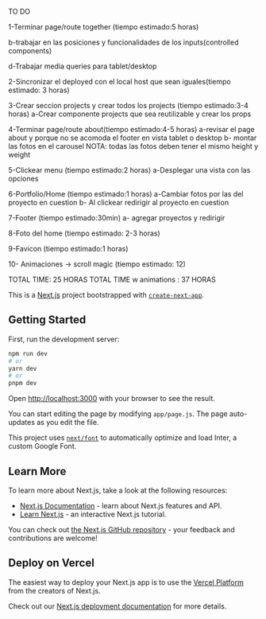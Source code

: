TO DO

1-Terminar page/route together (tiempo estimado:5 horas)
<!-- a-trabajar en el diseno para que sea mobile first  -->
b-trabajar en las posiciones y funcionalidades de los inputs(controlled components)
<!-- c-enviar un form a mi correo al clickear el boton submit -->
d-Trabajar media queries para tablet/desktop

2-Sincronizar el deployed con el local host que sean iguales(tiempo estimado: 3 horas)

3-Crear seccion projects y crear todos los projects (tiempo estimado:3-4 horas)
a-Crear componente projects que sea reutilizable y crear los props

4-Terminar page/route about(tiempo estimado:4-5 horas)
a-revisar el page about y porque no se acomoda el footer en vista tablet o desktop
b- montar las fotos en el carousel
NOTA: todas las fotos deben tener el mismo height y weight

5-Clickear menu (tiempo estimado:2 horas)
a-Desplegar una vista con las opciones

6-Portfolio/Home (tiempo estimado:1 horas)
a-Cambiar fotos por las del proyecto en cuestion
b- Al clickear redirigir al proyecto en cuestion

7-Footer (tiempo estimado:30min)
a- agregar proyectos y redirigir

8-Foto del home (tiempo estimado: 2-3 horas)

9-Favicon (tiempo estimado:1 horas)

10- Animaciones -> scroll magic (tiempo estimado: 12)

TOTAL TIME: 25 HORAS
TOTAL TIME w animations : 37 HORAS

This is a [Next.js](https://nextjs.org/) project bootstrapped with [`create-next-app`](https://github.com/vercel/next.js/tree/canary/packages/create-next-app).

## Getting Started

First, run the development server:

```bash
npm run dev
# or
yarn dev
# or
pnpm dev
```

Open [http://localhost:3000](http://localhost:3000) with your browser to see the result.

You can start editing the page by modifying `app/page.js`. The page auto-updates as you edit the file.

This project uses [`next/font`](https://nextjs.org/docs/basic-features/font-optimization) to automatically optimize and load Inter, a custom Google Font.

## Learn More

To learn more about Next.js, take a look at the following resources:

- [Next.js Documentation](https://nextjs.org/docs) - learn about Next.js features and API.
- [Learn Next.js](https://nextjs.org/learn) - an interactive Next.js tutorial.

You can check out [the Next.js GitHub repository](https://github.com/vercel/next.js/) - your feedback and contributions are welcome!

## Deploy on Vercel

The easiest way to deploy your Next.js app is to use the [Vercel Platform](https://vercel.com/new?utm_medium=default-template&filter=next.js&utm_source=create-next-app&utm_campaign=create-next-app-readme) from the creators of Next.js.

Check out our [Next.js deployment documentation](https://nextjs.org/docs/deployment) for more details.
